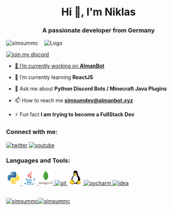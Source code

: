 <h1 align="center">Hi 👋, I'm Niklas</h1>
<h3 align="center">A passionate developer from Germany</h3>

<img align="right" alt="Logo" width="400" src="https://camo.githubusercontent.com/5ddf73ad3a205111cf8c686f687fc216c2946a75005718c8da5b837ad9de78c9/68747470733a2f2f7468756d62732e6766796361742e636f6d2f4576696c4e657874446576696c666973682d736d616c6c2e676966">


<p align="left"> <img src="https://komarev.com/ghpvc/?username=simsummc&label=Profile%20views&color=0e75b6&style=flat" alt="simsummc" /> </p>

<p align="left"> <a href="https://discord.almanbot.xyz" target="blank"> <img src="https://img.shields.io/discord/802923248840867840?color=blue&logo=discord&label=Join my Discord&style=for-the-badge&logoColor=fff" alt="join my discord"> </p>

- 🔭 I’m currently working on [**AlmanBot**](https://almanbot.xyz)

- 🌱 I’m currently learning **ReactJS**

- 💬 Ask me about **Python Discord Bots / Minecraft Java Plugins**

- 📫 How to reach me [**simsumdev@almanbot.xyz**](mailto:simsumdev@almanbot.xyz)

- ⚡ Fun fact **I am trying to become a FullStack Dev**

<h3 align="left">Connect with me:</h3>
<p align="left">
<a href="https://twitter.com/simsummc" target="blank"><img align="center" src="https://upload.wikimedia.org/wikipedia/commons/thumb/4/4f/Twitter-logo.svg/1024px-Twitter-logo.svg.png" alt="twitter" height="30" width="40" /></a>
<a href="https://www.youtube.com/channel/UCsgRC6OYwwHAye6FVMgKu3Q" target="blank"><img align="center" src="https://user-images.githubusercontent.com/79917043/195844518-71546d20-ca39-432b-ba97-41a77f98d6c3.png" alt="youtube" width="40" /></a>
</p>

<h3 align="left">Languages and Tools:</h3>
<a href="https://www.python.org" target="_blank" rel="noreferrer"> <img src="https://raw.githubusercontent.com/devicons/devicon/master/icons/python/python-original.svg" alt="python" width="40" height="40"/> </a> <a href="https://www.java.com" target="_blank" rel="noreferrer"> <img src="https://raw.githubusercontent.com/devicons/devicon/master/icons/java/java-original.svg" alt="java" width="40" height="40"/> </a> <a href="https://www.mongodb.com/" target="_blank" rel="noreferrer"> <img src="https://raw.githubusercontent.com/devicons/devicon/master/icons/mongodb/mongodb-original-wordmark.svg" alt="mongodb" width="40" height="40"/> </a> <a href="https://git-scm.com/" target="_blank" rel="noreferrer"> <img src="https://www.vectorlogo.zone/logos/git-scm/git-scm-icon.svg" alt="git" width="40" height="40"/> </a> <a href="https://www.linux.org/" target="_blank" rel="noreferrer"> <img src="https://raw.githubusercontent.com/devicons/devicon/master/icons/linux/linux-original.svg" alt="linux" width="40" height="40"/> </a> <a href="https://www.jetbrains.com/pycharm/" target="_blank" rel="noreferrer"> <img src="https://upload.wikimedia.org/wikipedia/commons/thumb/1/1d/PyCharm_Icon.svg/512px-PyCharm_Icon.svg.png" alt="pycharm" width="40" height="40"/> </a> <a href="https://www.jetbrains.com/idea/" target="_blank" rel="noreferrer"> <img src="https://upload.wikimedia.org/wikipedia/commons/thumb/9/9c/IntelliJ_IDEA_Icon.svg/512px-IntelliJ_IDEA_Icon.svg.png" alt="idea" width="40" height="40"/>


<p>
<br>
<img align="center" src="https://github-readme-stats.vercel.app/api?username=simsummc&show_icons=true&locale=en&theme=tokyonight" alt="simsummc" /><img align="center" src="https://github-readme-streak-stats.herokuapp.com/?user=simsummc&&theme=tokyonight" alt="simsummc" />
</p>

